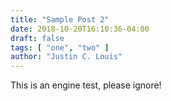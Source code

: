 ```yaml
---
title: "Sample Post 2"
date: 2018-10-20T16:10:36-04:00
draft: false
tags: [ "one", "two" ]
author: "Justin C. Louis"
---
```


This is an engine test, please ignore!
